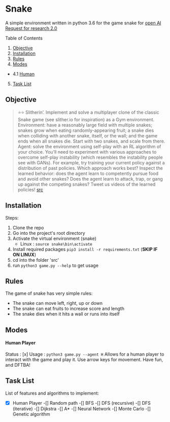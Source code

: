 # Snake

A simple environment written in python 3.6 for the game snake for [open AI Request for research 2.0](https://openai.com/blog/requests-for-research-2/)

Table of Contents

1. [Objective](#Objective)
2. [Installation](#Installation)
3. [Rules](#Rules)
4. [Modes](#Modes)
- 4.1 [Human](#Human-player)
5. [Task List](#TaskList)
 

## Objective
>⭐⭐ Slitherin’. Implement and solve a multiplayer clone of the classic Snake game (see slither.io for inspiration) as a Gym environment. Environment: have a reasonably large field with multiple snakes; snakes grow when eating randomly-appearing fruit; a snake dies when colliding with another snake, itself, or the wall; and the game ends when all snakes die. Start with two snakes, and scale from there. Agent: solve the environment using self-play with an RL algorithm of your choice. You’ll need to experiment with various approaches to overcome self-play instability (which resembles the instability people see with GANs). For example, try training your current policy against a distribution of past policies. Which approach works best? Inspect the learned behavior: does the agent learn to competently pursue food and avoid other snakes? Does the agent learn to attack, trap, or gang up against the competing snakes? Tweet us videos of the learned policies!
[src](https://openai.com/blog/requests-for-research-2/)

## Installation
Steps:
1. Clone the repo
2. Go into the project's root directory
3. Activate the virtual environment (snake)
    * Linux : `source snake\bin\activate`
4. Install required packages `pip3 install -r requirements.txt` (__SKIP IF ON LINUX__)
5. cd into the folder 'src'
6. run `python3 game.py --help` to get usage

## Rules
The game of snake has very simple rules:
* The snake can move left, right, up or down
* The snake can eat fruits to increase score and length
* The snake dies when it hits a wall or runs into itself

## Modes

#### Human Player
Status : [x]
Usage : `python3 game.py --agent H`
Allows for a human player to interact with the game and play it.
Use arrow keys for movement.
Have fun, and DFTBA!

## Task List
List of features and algorithms to implement:
-[x] Human Player
-[] Random path
-[] BFS
-[] DFS (recursive)
-[] DFS (iterative)
-[] Dijkstra
-[] A*
-[] Neural Network
-[] Monte Carlo
-[] Genetic algorithm